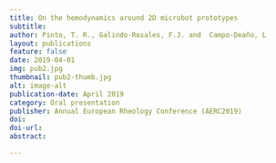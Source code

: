 ```yaml
---
title: On the hemodynamics around 2D microbot prototypes
subtitle:
author: Pinto, T. R., Galindo-Rosales, F.J. and  Campo-Deaño, L
layout: publications
feature: false
date: 2019-04-01
img: pub2.jpg
thumbnail: pub2-thumb.jpg
alt: image-alt
publication-date: April 2019
category: Oral presentation
publisher: Annual European Rheology Conference (AERC2019)
doi:
doi-url:
abstract:

---
```

